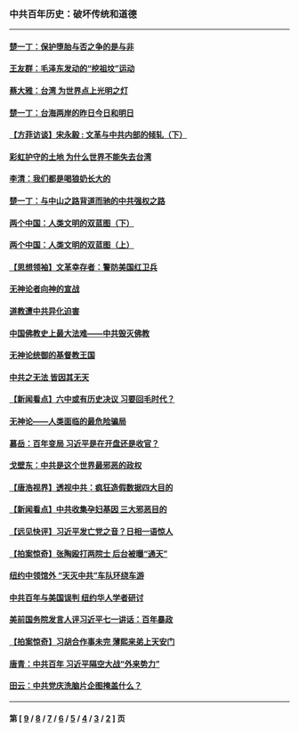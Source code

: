 ### 中共百年历史：破坏传统和道德
---
#### [楚一丁：保护堕胎与否之争的是与非](../../pages/nf1176114/n13815642.md?03160430) 
#### [王友群：毛泽东发动的“挖祖坟”运动](../../pages/nf1176114/n13723639.md?03160430) 
#### [蔡大雅：台湾 为世界点上光明之灯](../../pages/nf1176114/n13531530.md?03160430) 
#### [楚一丁：台海两岸的昨日今日和明日](../../pages/nf1176114/n13531468.md?03160430) 
#### [【方菲访谈】宋永毅 : 文革与中共内部的倾轧（下）](../../pages/nf1176114/n13486836.md?03160430) 
#### [彩虹护守的土地 为什么世界不能失去台湾](../../pages/nf1176114/n13476849.md?03160430) 
#### [李清：我们都是喝狼奶长大的](../../pages/nf1176114/n13471478.md?03160430) 
#### [楚一丁：与中山之路背道而驰的中共强权之路](../../pages/nf1176114/n13437270.md?03160430) 
#### [两个中国：人类文明的双蓝图（下）](../../pages/nf1176114/n13423132.md?03160430) 
#### [两个中国：人类文明的双蓝图（上）](../../pages/nf1176114/n13422687.md?03160430) 
#### [【思想领袖】文革幸存者：警防美国红卫兵](../../pages/nf1176114/n13339289.md?03160430) 
#### [无神论者向神的宣战](../../pages/nf1176114/n13281535.md?03160430) 
#### [道教遭中共异化迫害](../../pages/nf1176114/n13281463.md?03160430) 
#### [中国佛教史上最大法难——中共毁灭佛教](../../pages/nf1176114/n13281397.md?03160430) 
#### [无神论统御的基督教王国](../../pages/nf1176114/n13281280.md?03160430) 
#### [中共之无法 皆因其无天](../../pages/nf1176114/n13281088.md?03160430) 
#### [【新闻看点】六中或有历史决议 习要回毛时代？](../../pages/nf1176114/n13222895.md?03160430) 
#### [无神论——人类面临的最危险骗局](../../pages/nf1176114/n13196137.md?03160430) 
#### [慕岳：百年变局 习近平是在开盘还是收官？](../../pages/nf1176114/n13206516.md?03160430) 
#### [戈壁东：中共是这个世界最邪恶的政权](../../pages/nf1176114/n13085641.md?03160430) 
#### [【唐浩视界】透视中共：疯狂造假数据四大目的](../../pages/nf1176114/n13080590.md?03160430) 
#### [【新闻看点】中共收集孕妇基因 三大邪恶目的](../../pages/nf1176114/n13077182.md?03160430) 
#### [【远见快评】习近平发亡党之音？日相一语惊人](../../pages/nf1176114/n13074809.md?03160430) 
#### [【拍案惊奇】张陶殴打两院士 后台被曝“通天”](../../pages/nf1176114/n13070496.md?03160430) 
#### [纽约中领馆外 “天灭中共”车队环绕车游](../../pages/nf1176114/n13070693.md?03160430) 
#### [中共百年与美国误判 纽约华人学者研讨](../../pages/nf1176114/n13067969.md?03160430) 
#### [美前国务院发言人评习近平七一讲话：百年暴政](../../pages/nf1176114/n13066986.md?03160430) 
#### [【拍案惊奇】习胡合作事未完 薄熙来弟上天安门](../../pages/nf1176114/n13065867.md?03160430) 
#### [唐青：中共百年 习近平隔空大战“外来势力”](../../pages/nf1176114/n13065976.md?03160430) 
#### [田云：中共党庆洗脑片企图掩盖什么？](../../pages/nf1176114/n13064395.md?03160430) 

---
#### 第 [ [9](./9.md?03160430) / [8](./8.md?03160430) / [7](./7.md?03160430) / [6](./6.md?03160430) / [5](./5.md?03160430) / [4](./4.md?03160430) / [3](./3.md?03160430) / [2](./2.md?03160430) ] 页
